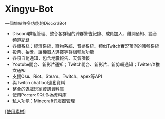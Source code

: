 # Xingyu-Bot

一個集結許多功能的DiscordBot

- Discord群組管理、整合各群組的跨群警告紀錄、成員加入、離開通知、語音頻道紀錄
- 各類系統：經濟系統、寵物系統、音樂系統、類似Twitch實況預測的賭盤系統
- 投票、抽獎、讓機器人選擇等群組輔助功能
- 各項自動通知，包含地震報告、天氣預報
- Youtube開台、新影片通知；Twitch開台、新影片、新剪輯通知；Twitter/X推文通知
- 支援Osu、Riot、Steam、Twitch、Apex等API
- 與Twitch chat bot連動資料
- 整合的遊戲玩家資訊資料庫
- 使用PostgreSQL作為資料庫
- 私人功能：Minecraft伺服器管理

[[使用素材]](/docs/material.md)
